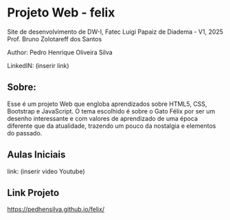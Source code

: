 # Projeto Web - felix
Site de desenvolvimento de DW-I, Fatec Luigi Papaiz de Diadema - V1, 2025
Prof. Bruno Zolotareff dos Santos

Author: Pedro Henrique Oliveira Silva

LinkedIN: (inserir link)

## Sobre:

Esse é um projeto Web que engloba aprendizados sobre HTML5, CSS, Bootstrap e JavaScript. O tema escolhido é sobre o Gato Félix por ser um desenho interessante e com valores de aprendizado de uma época diferente que da atualidade, trazendo um pouco da nostalgia e elementos do passado.

## Aulas Iniciais
link: (inserir video Youtube)

## Link Projeto
https://pedhensilva.github.io/felix/
